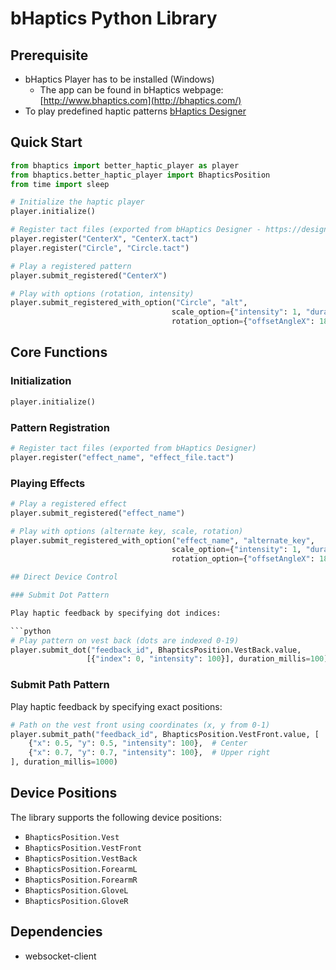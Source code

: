 # bHaptics Python Library
## Prerequisite
* bHaptics Player has to be installed (Windows)
   * The app can be found in
   bHaptics webpage: [http://www.bhaptics.com](http://bhaptics.com/)
* To play predefined haptic patterns [bHaptics Designer](https://designer1.bhaptics.com/)
## Quick Start

```python
from bhaptics import better_haptic_player as player
from bhaptics.better_haptic_player import BhapticsPosition
from time import sleep

# Initialize the haptic player
player.initialize()

# Register tact files (exported from bHaptics Designer - https://designer1.bhaptics.com/)
player.register("CenterX", "CenterX.tact")
player.register("Circle", "Circle.tact")

# Play a registered pattern
player.submit_registered("CenterX")

# Play with options (rotation, intensity)
player.submit_registered_with_option("Circle", "alt",
                                    scale_option={"intensity": 1, "duration": 1},
                                    rotation_option={"offsetAngleX": 180, "offsetY": 0})
```

## Core Functions

### Initialization

```python
player.initialize()
```

### Pattern Registration

```python
# Register tact files (exported from bHaptics Designer)
player.register("effect_name", "effect_file.tact")
```

### Playing Effects

```python
# Play a registered effect
player.submit_registered("effect_name")

# Play with options (alternate key, scale, rotation)
player.submit_registered_with_option("effect_name", "alternate_key",
                                    scale_option={"intensity": 1, "duration": 1},
                                    rotation_option={"offsetAngleX": 180, "offsetY": 0})

## Direct Device Control

### Submit Dot Pattern

Play haptic feedback by specifying dot indices:

```python
# Play pattern on vest back (dots are indexed 0-19)
player.submit_dot("feedback_id", BhapticsPosition.VestBack.value, 
                 [{"index": 0, "intensity": 100}], duration_millis=100)
```

### Submit Path Pattern

Play haptic feedback by specifying exact positions:

```python
# Path on the vest front using coordinates (x, y from 0-1)
player.submit_path("feedback_id", BhapticsPosition.VestFront.value, [
    {"x": 0.5, "y": 0.5, "intensity": 100},  # Center
    {"x": 0.7, "y": 0.7, "intensity": 100},  # Upper right
], duration_millis=1000)
```

## Device Positions

The library supports the following device positions:

- `BhapticsPosition.Vest`
- `BhapticsPosition.VestFront`
- `BhapticsPosition.VestBack`
- `BhapticsPosition.ForearmL`
- `BhapticsPosition.ForearmR`
- `BhapticsPosition.GloveL`
- `BhapticsPosition.GloveR`


## Dependencies
* websocket-client

